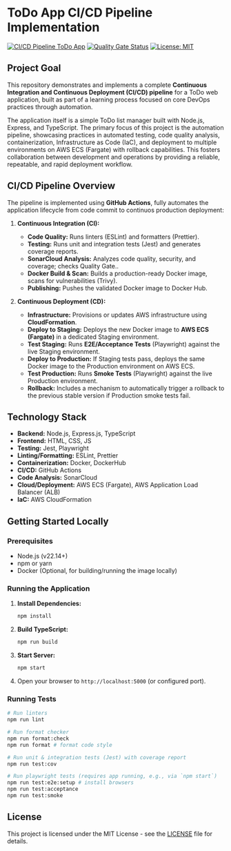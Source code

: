 # ToDo App CI/CD Pipeline Implementation

[![CI/CD Pipeline ToDo App](https://github.com/sgalle16/cicd-todo-app/actions/workflows/ci-cd.yml/badge.svg)](https://github.com/sgalle16/cicd-todo-app/actions/workflows/ci-cd.yml)
[![Quality Gate Status](https://sonarcloud.io/api/project_badges/measure?project=sgalle16_cicd-todo-app&metric=alert_status)](https://sonarcloud.io/summary/new_code?id=sgalle16_cicd-todo-app)
[![License: MIT](https://img.shields.io/badge/License-MIT-yellow.svg)](https://opensource.org/licenses/MIT)

## Project Goal

This repository demonstrates and implements a complete **Continuous Integration and Continuous Deployment (CI/CD) pipeline** for a ToDo web application, built as part of a learning process focused on core DevOps practices through automation.

The application itself is a simple ToDo list manager built with Node.js, Express, and TypeScript. The primary focus of this project is the automation pipeline, showcasing practices in automated testing, code quality analysis, containerization, Infrastructure as Code (IaC), and deployment to multiple environments on AWS ECS (Fargate) with rollback capabilities. This fosters collaboration between development and operations by providing a reliable, repeatable, and rapid deployment workflow.

## CI/CD Pipeline Overview

The pipeline is implemented using **GitHub Actions**, fully automates the application lifecycle from code commit to continuos production deployment:

1.  **Continuous Integration (CI):**

    - **Code Quality:** Runs linters (ESLint) and formatters (Prettier).
    - **Testing:** Runs unit and integration tests (Jest) and generates coverage reports.
    - **SonarCloud Analysis:** Analyzes code quality, security, and coverage; checks Quality Gate..
    - **Docker Build & Scan:** Builds a production-ready Docker image, scans for vulnerabilities (Trivy).
    - **Publishing:** Pushes the validated Docker image to Docker Hub.

2.  **Continuous Deployment (CD):**
    - **Infrastructure:** Provisions or updates AWS infrastructure using **CloudFormation**.
    - **Deploy to Staging:** Deploys the new Docker image to **AWS ECS (Fargate)** in a dedicated Staging environment.
    - **Test Staging:** Runs **E2E/Acceptance Tests** (Playwright) against the live Staging environment.
    - **Deploy to Production:** If Staging tests pass, deploys the same Docker image to the Production environment on AWS ECS.
    - **Test Production:** Runs **Smoke Tests** (Playwright) against the live Production environment.
    - **Rollback:** Includes a mechanism to automatically trigger a rollback to the previous stable version if Production smoke tests fail.

## Technology Stack

- **Backend:** Node.js, Express.js, TypeScript
- **Frontend:** HTML, CSS, JS
- **Testing:** Jest, Playwright
- **Linting/Formatting:** ESLint, Prettier
- **Containerization:** Docker, DockerHub
- **CI/CD:** GitHub Actions
- **Code Analysis:** SonarCloud
- **Cloud/Deployment:** AWS ECS (Fargate), AWS Application Load Balancer (ALB)
- **IaC:** AWS CloudFormation

## Getting Started Locally

### Prerequisites

- Node.js (v22.14+)
- npm or yarn
- Docker (Optional, for building/running the image locally)

### Running the Application

1.  **Install Dependencies:**
    ```bash
    npm install
    ```
2.  **Build TypeScript:**
    ```bash
    npm run build
    ```
3.  **Start Server:**
    ```bash
    npm start
    ```
4.  Open your browser to `http://localhost:5000` (or configured port).

### Running Tests

```bash
# Run linters
npm run lint

# Run format checker
npm run format:check
npm run format # format code style

# Run unit & integration tests (Jest) with coverage report
npm run test:cov

# Run playwright tests (requires app running, e.g., via `npm start`)
npm run test:e2e:setup # install browsers
npm run test:acceptance
npm run test:smoke
```

## License

This project is licensed under the MIT License - see the [LICENSE](LICENSE) file for details.

